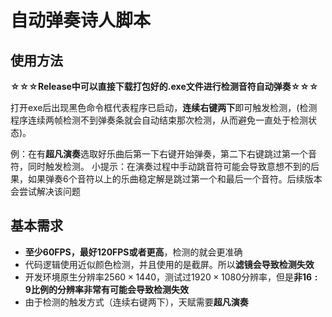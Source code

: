 # 自动弹奏诗人脚本

## 使用方法

**☆☆☆Release中可以直接下载打包好的.exe文件进行检测音符自动弹奏☆☆☆**

打开exe后出现黑色命令框代表程序已启动，**连续右键两下**即可触发检测，(检测程序连续两帧检测不到弹奏条就会自动结束那次检测，从而避免一直处于检测状态)。

例：在有**超凡演奏**选取好乐曲后第一下右键开始弹奏，第二下右键跳过第一个音符，同时触发检测。
小提示：在演奏过程中手动跳音符可能会导致意想不到的后果，如果弹奏6个音符以上的乐曲稳定解是跳过第一个和最后一个音符。后续版本会尝试解决该问题



## 基本需求

- **至少60FPS，最好120FPS或者更高**，检测的就会更准确
- 代码逻辑使用近似颜色检测，并且使用的是截屏。所以**滤镜会导致检测失效**
- 开发环境原生分辨率$2560\times1440$，测试过$1920\times1080$分辨率，但是**非$16:9$比例的分辨率非常有可能会导致检测失效**
- 由于检测的触发方式（连续右键两下），天赋需要**超凡演奏**

